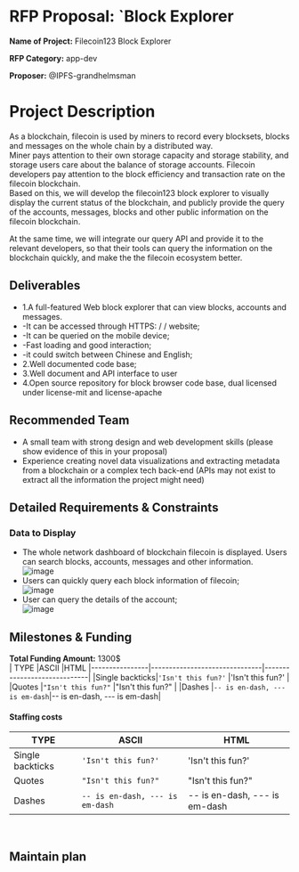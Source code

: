  # RFP Proposal: `Block Explorer

 **Name of Project:** Filecoin123 Block Explorer
 
 **RFP Category:** app-dev
 
  **Proposer:** @IPFS-grandhelmsman
  
 # Project Description
As a blockchain, filecoin is used by miners to record every blocksets, blocks and messages on the whole chain by a distributed way.<br>
Miner pays attention to their own storage capacity and storage stability, and storage users care about the balance of storage accounts. Filecoin developers pay attention to the block efficiency and transaction rate on the filecoin blockchain.<br>
Based on this, we will develop the filecoin123 block explorer to visually display the current status of the blockchain, and publicly provide the query of the accounts, messages, blocks and other public information on the filecoin blockchain.<br>

At the same time, we will integrate our query API and provide it to the relevant developers, so that their tools can query the information on the blockchain quickly, and make the the filecoin ecosystem better.

## Deliverables
-  1.A full-featured Web block explorer that can view blocks, accounts and messages.
- -It can be accessed through HTTPS: / / website;
- -It can be queried on the mobile device;
- -Fast loading and good interaction;
- -it could switch between Chinese and English;
- 2.Well documented code base;
- 3.Well document and API interface to user
- 4.Open source repository for block browser code base, dual licensed under license-mit and license-apache

## Recommended Team
- A small team with strong design and web development skills (please show evidence of this in your proposal)
- Experience creating novel data visualizations and extracting metadata from a blockchain or a complex tech back-end (APIs may not exist to extract all the information the project might need)

## Detailed Requirements & Constraints

### Data to Display
- The whole network dashboard of blockchain filecoin is displayed. Users can search blocks, accounts, messages and other information.<br>
![image](https://upload.grandhelmsman.com/hlm/stage/Filecoin123_blockchain_apply1909.png)
- Users can quickly query each block information of filecoin;<br>
![image](https://upload.grandhelmsman.com/hlm/stage/Filecoin123_blockchain_apply1971.png)
- User can query the details of the account;<br>
![image](https://upload.grandhelmsman.com/hlm/stage/Filecoin123_blockchain_apply2016.png)

## Milestones & Funding
**Total Funding Amount:** 1300$<br>
|    TYPE   |ASCII                          |HTML
|----------------|-------------------------------|-----------------------------|
|Single backticks|`'Isn't this fun?'`            |'Isn't this fun?'            |
|Quotes          |`"Isn't this fun?"`            |"Isn't this fun?"            |
|Dashes          |`-- is en-dash, --- is em-dash`|-- is en-dash, --- is em-dash|
#### Staffing costs
|    TYPE   |ASCII                          |HTML
|----------------|-------------------------------|-----------------------------|
|Single backticks|`'Isn't this fun?'`            |'Isn't this fun?'            |
|Quotes          |`"Isn't this fun?"`            |"Isn't this fun?"            |
|Dashes          |`-- is en-dash, --- is em-dash`|-- is en-dash, --- is em-dash|
<br>

## Maintain plan 
